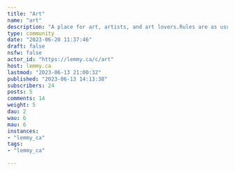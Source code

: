 ```yaml
---
title: "Art" 
name: "art"
description: "A place for art, artists, and art lovers.Rules are as usual - Don't be a jerk, Don't try to sell stuff, and don't post porn."
type: community
date: "2023-06-20 11:37:46"
draft: false
nsfw: false
actor_id: "https://lemmy.ca/c/art"
host: lemmy.ca
lastmod: "2023-06-13 21:00:32"
published: "2023-06-13 14:13:38"
subscribers: 24
posts: 5
comments: 14
weight: 5
dau: 2
wau: 6
mau: 6
instances:
- "lemmy_ca"
tags: 
- "lemmy_ca"

---
```

